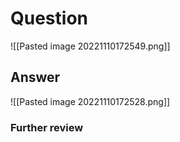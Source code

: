# Question
![[Pasted image 20221110172549.png]]

## Answer
![[Pasted image 20221110172528.png]]
### Further review
